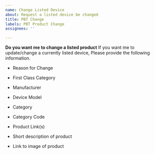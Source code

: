 ```yaml
---
name: Change Listed Device
about: Request a listed device be changed
title: PBT Change
labels: PBT Product Change
assignees: ''

---
```


**Do you want me to change a listed product**
If you want me to update/change a currently listed device, Please provide the following information.

* Reason for Change

* First Class Category
* Manufacturer
* Device Model
* Category
* Category Code
* Product Link(s)
* Short description of product
* Link to image of product
